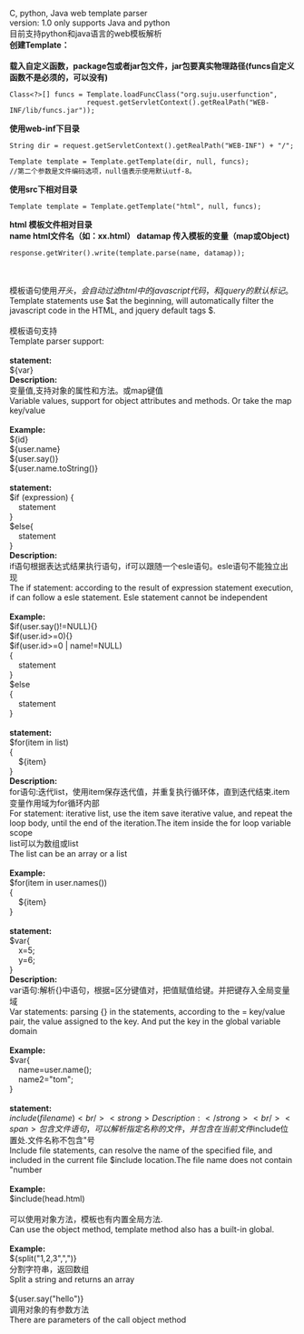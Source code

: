 C, python, Java web template parser<br />
version: 1.0  only supports Java and python<br />
目前支持python和java语言的web模板解析
<br />
<b>创建Template：<br>
<br />载入自定义函数，package包或者jar包文件，jar包要真实物理路径(funcs自定义函数不是必须的，可以没有)</b>
<br />
```
Class<?>[] funcs = Template.loadFuncClass("org.suju.userfunction",
                   request.getServletContext().getRealPath("WEB-INF/lib/funcs.jar"));
```

<b>使用web-inf下目录</b><br />
```
String dir = request.getServletContext().getRealPath("WEB-INF") + "/";

Template template = Template.getTemplate(dir, null, funcs);
//第二个参数是文件编码选项，null值表示使用默认utf-8。
```
<b>使用src下相对目录</b><br />
```
Template template = Template.getTemplate("html", null, funcs);
```
<b>html 模板文件相对目录<br />
name html文件名（如：xx.html） datamap 传入模板的变量（map或Object)</b><br />
```
response.getWriter().write(template.parse(name, datamap));
```
<br /><br />
<span>模板语句使用$开头，会自动过滤html中的javascript代码，和jquery的默认标记$。</span><br />
Template statements use $at the beginning, will automatically filter the javascript code in the HTML, and jquery default tags $.<br />
<br />
<span>模板语句支持</span><br />
Template parser support:<br />
<br />
<strong>statement:</strong><br />
${var}<br />
<strong>Description:</strong><br />
<span>变量值,支持对象的属性和方法。或map键值</span><br />
Variable values, support for object attributes and methods. Or take the map key/value<br />
<br />
<strong>Example:</strong><br />
${id}<br />
${user.name}<br />
${user.say()}<br />
${user.name.toString()}<br />
<br />
<strong>statement:</strong><br />
$if (expression) {<br />
&nbsp; &nbsp; statement<br />
}<br />
$else{<br />
&nbsp; &nbsp; statement<br />
}<br />
<strong>Description:</strong><br />
<span>if语句根据表达式结果执行语句，if可以跟随一个esle语句。esle语句不能独立出现</span><br />
The if statement: according to the result of expression statement execution, if can follow a esle statement. Esle statement cannot be independent<br />
<br />
<strong>Example:</strong><br />
$if(user.say()!=NULL){}<br />
$if(user.id&gt;=0){}<br />
$if(user.id&gt;=0 | name!=NULL)<br />
{<br />
&nbsp; &nbsp; statement<br />
}<br />
$else<br />
{<br />
&nbsp; &nbsp; statement<br />
}<br />
<br />
<strong>statement:</strong><br />
$for(item in list)<br />
{<br />
&nbsp; &nbsp; ${item}<br />
}<br />
<strong>Description:</strong><br />
<span>for语句:迭代list，使用item保存迭代值，并重复执行循环体，直到迭代结束.item变量作用域为for循环内部</span><br />
For statement: iterative list, use the item save iterative value, and repeat the loop body, until the end of the iteration.The item inside the for loop variable scope<br />
<span>list可以为数组或list</span><br />
The list can be an array or a list<br />
<br />
<strong>Example:</strong><br />
$for(item in user.names())<br />
{<br />
&nbsp; &nbsp; ${item}<br />
}<br />
<br />
<strong>statement:</strong><br />
$var{<br />
&nbsp; &nbsp; x=5;<br />
&nbsp; &nbsp; y=6;<br />
}<br />
<strong>Description:</strong><br />
<span>var语句:解析{}中语句，根据=区分键值对，把值赋值给键。并把键存入全局变量域</span><br />
Var statements: parsing {} in the statements, according to the = key/value pair, the value assigned to the key. And put the key in the global variable domain<br />
<br />
<strong>Example:</strong><br />
$var{<br />
&nbsp; &nbsp; name=user.name();<br />
&nbsp; &nbsp; name2=&quot;tom&quot;;<br />
}<br />
<br />
<strong>statement:</strong><br />
$include(filename)<br />
<strong>Description:</strong><br />
<span>包含文件语句，可以解析指定名称的文件，并包含在当前文件$include位置处.文件名称不包含&quot;号</span><br />
Include file statements, can resolve the name of the specified file, and included in the current file $include location.The file name does not contain &quot;number<br />
<br />
<strong>Example:</strong><br />
$include(head.html)<br />
<br />
<span>可以使用对象方法，模板也有内置全局方法.</span><br />
Can use the object method, template method also has a built-in global.<br />
<br />
<strong>Example:</strong><br />
${split(&quot;1,2,3&quot;,&quot;,&quot;)}<br />
<span>分割字符串，返回数组</span><br />
Split a string and returns an array<br />
<br />
${user.say(&quot;hello&quot;)}<br />
<span>调用对象的有参数方法</span><br />
There are parameters of the call object method